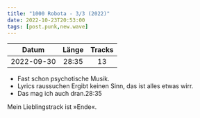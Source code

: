 ```yaml
---
title: "1000 Robota - 3/3 (2022)"
date: 2022-10-23T20:53:00
tags: [post.punk,new.wave]
---
```


| Datum      | Länge | Tracks |
|:----------:|:-----:|:------:|
| 2022-09-30 | 28:35 | 13     |

- Fast schon psychotische Musik.
- Lyrics raussuchen Ergibt keinen Sinn, das ist alles etwas wirr.
- Das mag ich auch dran.28:35

Mein Lieblingstrack ist »Ende«.

